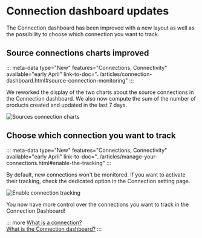# Connection dashboard updates

The Connection dashboard has been improved with a new layout as well as the possibility to choose which connection you want to track.

## Source connections charts improved
::: meta-data type="New" features="Connections, Connectivity" available="early April" link-to-doc="../articles/connection-dashboard.html#source-connection-monitoring"
:::

We reworked the display of the two charts about the source connections in the Connection dashboard. We also now compute the sum of the number of products created and updated in the last 7 days.

![Sources connection charts](../img/number-of-products-created-updated.png)

## Choose which connection you want to track
::: meta-data type="New" features="Connections, Connectivity" available="early April" link-to-doc="../articles/manage-your-connections.html#enable-the-tracking"
:::

By default, new connections won't be monitored. If you want to activate their tracking, check the dedicated option in the Connection setting page.

![Enable connection tracking](../img/track-checkbox.png)

You now have more control over the connections you want to track in the Connection Dashboard!

::: more
[What is a connection?](../articles/what-is-a-connection.html)  
[What is the Connection dashboard?](../articles/connection-dashboard.html)
:::
